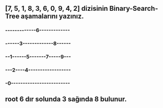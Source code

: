 ## [7, 5, 1, 8, 3, 6, 0, 9, 4, 2] dizisinin Binary-Search-Tree aşamalarını yazınız.

### -------------6-------------
### ------3-------------8------
### --1------5-------7-----9---  
### ---2----4------------------
### -0-------------------------
## root 6 dır solunda 3 sağında 8 bulunur.
